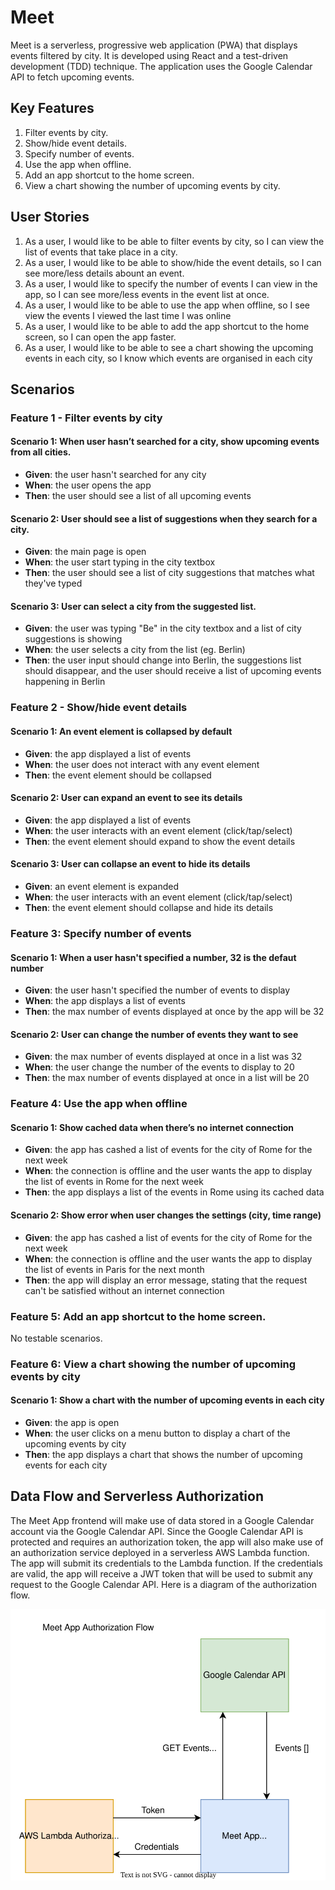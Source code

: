 # Meet

Meet is a serverless, progressive web application (PWA) that displays events filtered by city. It is developed using React and a test-driven development (TDD) technique. The application uses the Google Calendar API to fetch upcoming events.

## Key Features

1. Filter events by city.
2. Show/hide event details.
3. Specify number of events.
4. Use the app when offline.
5. Add an app shortcut to the home screen.
6. View a chart showing the number of upcoming events by city.

## User Stories

1. As a user, I would like to be able to filter events by city, so I can view the list of events that take place in a city.
2. As a user, I would like to be able to show/hide the event details, so I can see more/less details abount an event.
3. As a user, I would like to specify the number of events I can view in the app, so I can see more/less events in the event list at once.
4. As a user, I would like to be able to use the app when offline, so I see view the events I viewed the last time I was online
5. As a user, I would like to be able to add the app shortcut to the home screen, so I can open the app faster.
6. As a user, I would like to be able to see a chart showing the upcoming events in each city, so I know which events are organised in each city

## Scenarios

### Feature 1 - Filter events by city

#### Scenario 1: When user hasn’t searched for a city, show upcoming events from all cities.

- **Given**: the user hasn't searched for any city
- **When**: the user opens the app
- **Then**: the user should see a list of all upcoming events

#### Scenario 2: User should see a list of suggestions when they search for a city.

- **Given**: the main page is open
- **When**: the user start typing in the city textbox
- **Then**: the user should see a list of city suggestions that matches what they've typed

#### Scenario 3: User can select a city from the suggested list.

- **Given**: the user was typing "Be" in the city textbox and a list of city suggestions is showing
- **When**: the user selects a city from the list (eg. Berlin)
- **Then**: the user input should change into Berlin, the suggestions list should disappear, and the user should receive a list of upcoming events happening in Berlin

### Feature 2 - Show/hide event details

#### Scenario 1: An event element is collapsed by default

- **Given**: the app displayed a list of events
- **When**: the user does not interact with any event element
- **Then**: the event element should be collapsed

#### Scenario 2: User can expand an event to see its details

- **Given**: the app displayed a list of events
- **When**: the user interacts with an event element (click/tap/select)
- **Then**: the event element should expand to show the event details

#### Scenario 3: User can collapse an event to hide its details

- **Given**: an event element is expanded
- **When**: the user interacts with an event element (click/tap/select)
- **Then**: the event element should collapse and hide its details

### Feature 3: Specify number of events

#### Scenario 1: When a user hasn't specified a number, 32 is the defaut number

- **Given**: the user hasn't specified the number of events to display
- **When**: the app displays a list of events
- **Then**: the max number of events displayed at once by the app will be 32

#### Scenario 2: User can change the number of events they want to see

- **Given**: the max number of events displayed at once in a list was 32
- **When**: the user change the number of the events to display to 20
- **Then**: the max number of events displayed at once in a list will be 20

### Feature 4: Use the app when offline

#### Scenario 1: Show cached data when there’s no internet connection

- **Given**: the app has cashed a list of events for the city of Rome for the next week
- **When**: the connection is offline and the user wants the app to display the list of events in Rome for the next week
- **Then**: the app displays a list of the events in Rome using its cached data

#### Scenario 2: Show error when user changes the settings (city, time range)

- **Given**: the app has cashed a list of events for the city of Rome for the next week
- **When**: the connection is offline and the user wants the app to display the list of events in Paris for the next month
- **Then**: the app will display an error message, stating that the request can't be satisfied without an internet connection

### Feature 5: Add an app shortcut to the home screen.

No testable scenarios.

### Feature 6: View a chart showing the number of upcoming events by city

#### Scenario 1: Show a chart with the number of upcoming events in each city

- **Given**: the app is open
- **When**: the user clicks on a menu button to display a chart of the upcoming events by city
- **Then**: the app displays a chart that shows the number of upcoming events for each city

## Data Flow and Serverless Authorization

The Meet App frontend will make use of data stored in a Google Calendar account via the Google Calendar API. Since the Google Calendar API is protected and requires an authorization token, the app will also make use of an authorization service deployed in a serverless AWS Lambda function. The app will submit its credentials to the Lambda function. If the credentials are valid, the app will receive a JWT token that will be used to submit any request to the Google Calendar API. Here is a diagram of the authorization flow.

![Meet App Authorization Flow](public/AuthFlow.svg)
